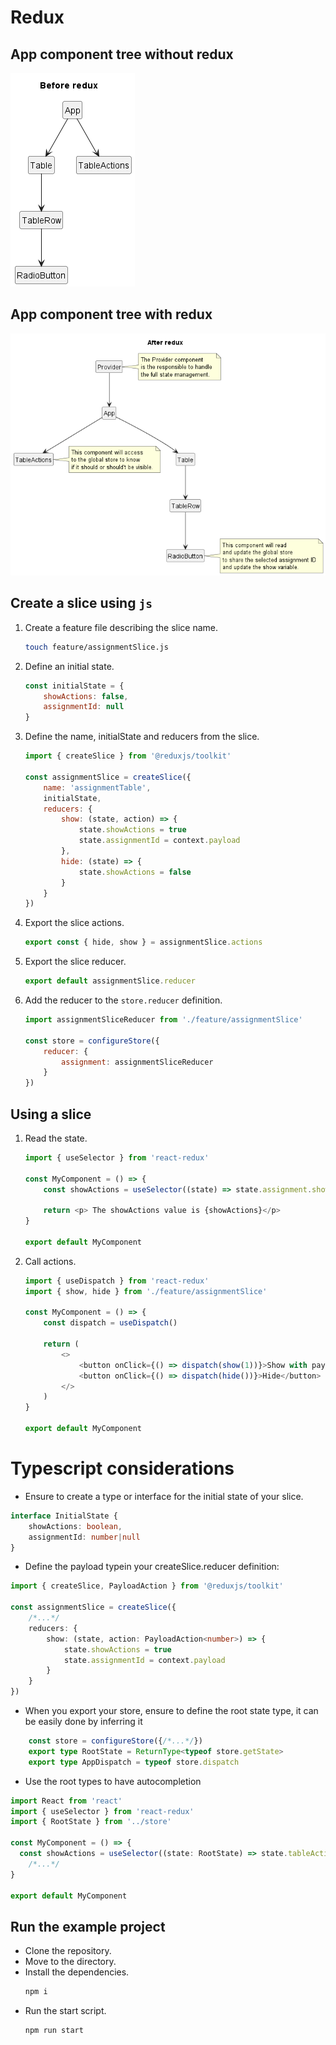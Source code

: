 # Redux

## App component tree without redux
![before_redux](./assets/before_redux.png)

## App component tree with redux
![after_redux](./assets/_after_redux.png)

## Create a slice using `js`

1. Create a feature file describing the slice name.
     ```bash
    touch feature/assignmentSlice.js
    ```
2. Define an initial state.
    ```js
    const initialState = {
        showActions: false,
        assignmentId: null
    }
    ```
3. Define the name, initialState and reducers from the slice.
    ```js
    import { createSlice } from '@reduxjs/toolkit'
   
    const assignmentSlice = createSlice({
        name: 'assignmentTable',
        initialState,
        reducers: {
            show: (state, action) => {
                state.showActions = true
                state.assignmentId = context.payload
            },
            hide: (state) => {
                state.showActions = false
            }
        }
    })
    ```
4. Export the slice actions. 
    ```js
    export const { hide, show } = assignmentSlice.actions
    ```

5. Export the slice reducer.
    ```js
    export default assignmentSlice.reducer
    ```

6. Add the reducer to the `store.reducer` definition.
    ```js
    import assignmentSliceReducer from './feature/assignmentSlice'
    
    const store = configureStore({
        reducer: {
            assignment: assignmentSliceReducer
        }
    })
    ```
   

## Using a slice
1. Read the state.
    ```js
    import { useSelector } from 'react-redux'
   
    const MyComponent = () => {
        const showActions = useSelector((state) => state.assignment.showActions)
   
        return <p> The showActions value is {showActions}</p>
    }
   
    export default MyComponent
    ```
2. Call actions.
    ```js
    import { useDispatch } from 'react-redux'
    import { show, hide } from './feature/assignmentSlice'
   
    const MyComponent = () => {
        const dispatch = useDispatch()
   
        return (
            <>
                <button onClick={() => dispatch(show(1))}>Show with payload</button>
                <button onClick={() => dispatch(hide())}>Hide</button>
            </>
        )    
    }
   
    export default MyComponent
    ```


# Typescript considerations
- Ensure to create a type or interface for the initial state of your slice.
```ts
interface InitialState {
    showActions: boolean,
    assignmentId: number|null
}
```
- Define the payload typein your createSlice.reducer definition:
```ts    
import { createSlice, PayloadAction } from '@reduxjs/toolkit'

const assignmentSlice = createSlice({
    /*...*/
    reducers: {
        show: (state, action: PayloadAction<number>) => {
            state.showActions = true
            state.assignmentId = context.payload
        }
    }
})
```
- When you export your store, ensure to define the root state type, it can be easily done by inferring it 
```ts
    const store = configureStore({/*...*/})
    export type RootState = ReturnType<typeof store.getState>
    export type AppDispatch = typeof store.dispatch
```
- Use the root types to have autocompletion
```ts
import React from 'react'
import { useSelector } from 'react-redux'
import { RootState } from '../store'

const MyComponent = () => {
  const showActions = useSelector((state: RootState) => state.tableAction.showActions)
    /*...*/
}

export default MyComponent
```


## Run the example project
- Clone the repository.
- Move to the directory.
- Install the dependencies.
  ```bash
  npm i
  ```
- Run the start script.
  ```bash
  npm run start
  ```